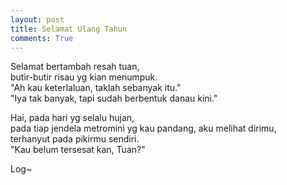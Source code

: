 ```yaml
---
layout: post
title: Selamat Ulang Tahun
comments: True
---
```


Selamat bertambah resah tuan,  
butir-butir risau yg kian menumpuk.  
"Ah kau keterlaluan, taklah sebanyak itu."  
"Iya tak banyak, tapi sudah berbentuk danau kini."

Hai, pada hari yg selalu hujan,  
pada tiap jendela metromini yg kau pandang, aku melihat dirimu,  
terhanyut pada pikirmu sendiri.  
"Kau belum tersesat kan, Tuan?"

Log~
